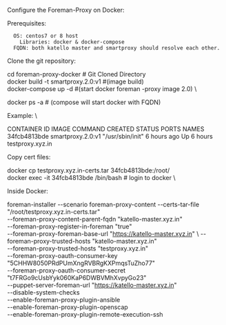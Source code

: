 Configure the Foreman-Proxy on Docker:

Prerequisites:

      OS: centos7 or 8 host
	    Libraries: docker & docker-compose 
      FQDN: both katello master and smartproxy should resolve each other.
      
      
Clone the git repository: 


   cd foreman-proxy-docker          # Git Cloned Directory  \
   docker build -t smartproxy.2.0:v1          #(image build)  \
   docker-compose up -d                      #(start docker foreman -proxy image 2.0)  \
   
   docker ps -a            # (compose will start docker with FQDN)  

Example: \
   
   CONTAINER ID        IMAGE               COMMAND             CREATED             STATUS              PORTS               NAMES     \
   34fcb4813bde        smartproxy.2.0:v1   "/usr/sbin/init"    6 hours ago         Up 6 hours                              testproxy.xyz.in    

Copy cert files: 

   docker cp testproxy.xyz.in-certs.tar  34fcb4813bde:/root/         
   docker exec -it 34fcb4813bde  /bin/bash     # login to docker   \

Inside Docker:

   foreman-installer  --scenario foreman-proxy-content  --certs-tar-file     "/root/testproxy.xyz.in-certs.tar" \
                    --foreman-proxy-content-parent-fqdn  "katello-master.xyz.in" \
                    --foreman-proxy-register-in-foreman           "true" \
                    --foreman-proxy-foreman-base-url              "https://katello-master.xyz.in" \ 
                    --foreman-proxy-trusted-hosts                 "katello-master.xyz.in" \
                    --foreman-proxy-trusted-hosts                 "testproxy.xyz.in" \
                    --foreman-proxy-oauth-consumer-key            "5CHHW8050PRdPUmXngRVBRgKXPmqsTuZho77" \
                    --foreman-proxy-oauth-consumer-secret         "t7FRGo9cUsbYyk060KaP6DWBVMhXvpyGo23" \
                    --puppet-server-foreman-url                   "https://katello-master.xyz.in" \
                    --disable-system-checks \
                    --enable-foreman-proxy-plugin-ansible \
                    --enable-foreman-proxy-plugin-openscap \
                    --enable-foreman-proxy-plugin-remote-execution-ssh
